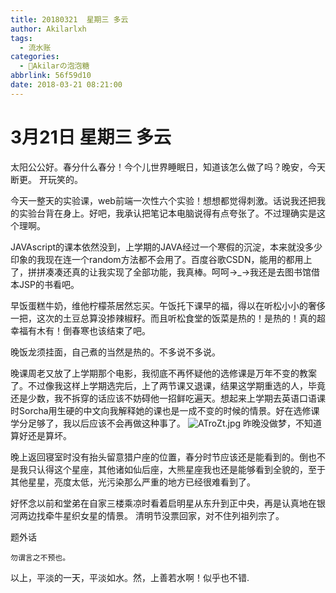 ```yaml
---
title: 20180321  星期三 多云
author: Akilarlxh
tags:
  - 流水账
categories:
  - 🍬Akilarの泡泡糖
abbrlink: 56f59d10
date: 2018-03-21 08:21:00
---
```

# 3月21日 星期三 多云

太阳公公好。春分什么春分！今个儿世界睡眠日，知道该怎么做了吗？晚安，今天断更。
开玩笑的。

今天一整天的实验课，web前端一次性六个实验！想想都觉得刺激。话说我还把我的实验台背在身上。好吧，我承认把笔记本电脑说得有点夸张了。不过理确实是这个理啊。

JAVAscript的课本依然没到，上学期的JAVA经过一个寒假的沉淀，本来就没多少印象的我现在连一个random方法都不会用了。百度谷歌CSDN，能用的都用上了，拼拼凑凑还真的让我实现了全部功能，我真棒。呵呵→_→我还是去图书馆借本JSP的书看吧。

早饭蛋糕牛奶，维他柠檬茶居然忘买。午饭托下课早的福，得以在听松小小的奢侈一把，这次的土豆总算没掺辣椒籽。而且听松食堂的饭菜是热的！是热的！真的超幸福有木有！倒春寒也该结束了吧。

晚饭龙须挂面，自己煮的当然是热的。不多说不多说。

晚课周老又放了上学期那个电影，我彻底不再怀疑他的选修课是万年不变的教案了。不过像我这样上学期选完后，上了两节课又退课，结果这学期重选的人，毕竟还是少数，我不拆穿的话应该不妨碍他一招鲜吃遍天。想起来上学期去英语口语课时Sorcha用生硬的中文向我解释她的课也是一成不变的时候的情景。好在选修课学分足够了，我以后应该不会再做这种事了。
![ATroZt.jpg](https://s2.ax1x.com/2019/04/10/ATroZt.jpg)
昨晚没做梦，不知道算好还是算坏。

晚上返回寝室时没有抬头留意猎户座的位置，春分时节应该还是能看到的。倒也不是我只认得这个星座，其他诸如仙后座，大熊星座我也还是能够看到全貌的，至于其他星星，亮度太低，光污染那么严重的地方已经很难看到了。

好怀念以前和堂弟在自家三楼乘凉时看着启明星从东升到正中央，再是认真地在银河两边找牵牛星织女星的情景。
清明节没票回家，对不住列祖列宗了。

题外话
```
勿谓言之不预也。
```
以上，平淡的一天，平淡如水。然，上善若水啊！似乎也不错.